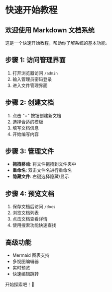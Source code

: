 # 快速开始教程

## 欢迎使用 Markdown 文档系统

这是一个快速开始教程，帮助你了解系统的基本功能。

## 步骤 1: 访问管理界面

1. 打开浏览器访问 `/admin`
2. 输入管理员密码登录
3. 进入文件管理界面

## 步骤 2: 创建文档

1. 点击 "+" 按钮创建新文档
2. 选择合适的模板
3. 填写文档信息
4. 开始编写内容

## 步骤 3: 管理文件

- **拖拽移动**: 将文件拖拽到文件夹中
- **重命名**: 双击文件名进行重命名
- **隐藏文件**: 右键选择隐藏/显示

## 步骤 4: 预览文档

1. 保存文档后访问 `/docs`
2. 浏览文档列表
3. 点击文档查看详情
4. 使用搜索功能快速查找

## 高级功能

- Mermaid 图表支持
- 多视图编辑器
- 实时预览
- 快速编辑跳转

开始探索吧！🚀
